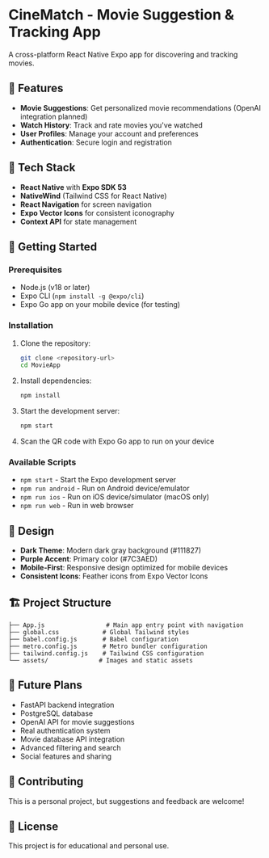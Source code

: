 # CineMatch - Movie Suggestion & Tracking App

A cross-platform React Native Expo app for discovering and tracking movies.

## 🎯 Features

- **Movie Suggestions**: Get personalized movie recommendations (OpenAI integration planned)
- **Watch History**: Track and rate movies you've watched
- **User Profiles**: Manage your account and preferences
- **Authentication**: Secure login and registration

## 🚀 Tech Stack

- **React Native** with **Expo SDK 53**
- **NativeWind** (Tailwind CSS for React Native)
- **React Navigation** for screen navigation
- **Expo Vector Icons** for consistent iconography
- **Context API** for state management

## 📱 Getting Started

### Prerequisites

- Node.js (v18 or later)
- Expo CLI (`npm install -g @expo/cli`)
- Expo Go app on your mobile device (for testing)

### Installation

1. Clone the repository:
   ```bash
   git clone <repository-url>
   cd MovieApp
   ```

2. Install dependencies:
   ```bash
   npm install
   ```

3. Start the development server:
   ```bash
   npm start
   ```

4. Scan the QR code with Expo Go app to run on your device

### Available Scripts

- `npm start` - Start the Expo development server
- `npm run android` - Run on Android device/emulator
- `npm run ios` - Run on iOS device/simulator (macOS only)
- `npm run web` - Run in web browser

## 🎨 Design

- **Dark Theme**: Modern dark gray background (#111827)
- **Purple Accent**: Primary color (#7C3AED)
- **Mobile-First**: Responsive design optimized for mobile devices
- **Consistent Icons**: Feather icons from Expo Vector Icons

## 🏗️ Project Structure

```
├── App.js                 # Main app entry point with navigation
├── global.css            # Global Tailwind styles
├── babel.config.js       # Babel configuration
├── metro.config.js       # Metro bundler configuration
├── tailwind.config.js    # Tailwind CSS configuration
└── assets/              # Images and static assets
```

## 🔮 Future Plans

- FastAPI backend integration
- PostgreSQL database
- OpenAI API for movie suggestions
- Real authentication system
- Movie database API integration
- Advanced filtering and search
- Social features and sharing

## 🤝 Contributing

This is a personal project, but suggestions and feedback are welcome!

## 📄 License

This project is for educational and personal use.

